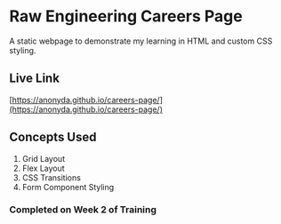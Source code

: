 # Raw Engineering Careers Page

A static webpage to demonstrate my learning in HTML and custom CSS styling.

## Live Link

[https://anonyda.github.io/careers-page/](https://anonyda.github.io/careers-page/)



## Concepts Used

1. Grid Layout
2. Flex Layout
3. CSS Transitions
4. Form Component Styling

### Completed on Week 2 of Training
